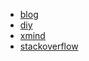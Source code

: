 - [blog](./blog)
- [diy](./diy)
- [xmind](./xmind)
- [stackoverflow](https://stackoverflow.com/users/5185187/simdd)
